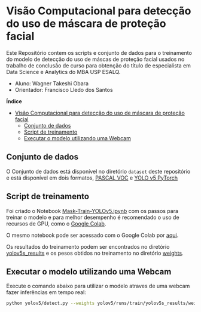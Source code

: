 # Visão Computacional para detecção do uso de máscara de proteção facial

Este Repositório contem os scripts e conjunto de dados para o treinamento do modelo de detecção do uso de máscas de proteção facial usados no trabalho de conclusão de curso para obtenção do título de especialista em Data Science e Analytics do MBA USP ESALQ.

* Aluno: Wagner Takeshi Obara
* Orientador: Francisco Lledo dos Santos 

**Índice**

- [Visão Computacional para detecção do uso de máscara de proteção facial](#vis-o-computacional-para-detec--o-do-uso-de-m-scara-de-prote--o-facial)
  * [Conjunto de dados](#conjunto-de-dados)
  * [Script de treinamento](#script-de-treinamento)
  * [Executar o modelo utilizando uma Webcam](#executar-o-modelo-utilizando-uma-webcam)

## Conjunto de dados

O Conjunto de dados está disponível no diretório `dataset` deste repositório e está disponível em dois formatos, [PASCAL VOC](dataset/Face-Mask-Detection.v2i.voc.zip) e [YOLO v5 PyTorch](dataset/Face-Mask-Detection-2.yolo5.zip)

## Script de treinamento

Foi criado o Notebook [Mask-Train-YOLOv5.ipynb](Mask-Train-YOLOv5.ipynb) com os passos para treinar o modelo e para melhor desempenho é recomendado o uso de recursos de GPU, como o [Google Colab](https://colab.research.google.com/).

O mesmo notebook pode ser acessado com o Google Colab por [aqui](https://colab.research.google.com/drive/1PjF2eslicdO3Kyod7wkwojUwB2At6Bsy?usp=sharing).

Os resultados do treinamento podem ser encontrados no diretório [yolov5s_results](yolov5/runs/train/yolov5s_results) e os pesos obtidos no treinamento no diretório [weights](yolov5/runs/train/yolov5s_results/weights).

## Executar o modelo utilizando uma Webcam

Execute o comando abaixo para utilizar o modelo atraves de uma webcam fazer inferências em tempo real:

```bash
python yolov5/detect.py --weights yolov5/runs/train/yolov5s_results/weights/best.pt --conf 0.4 --source 0
```
